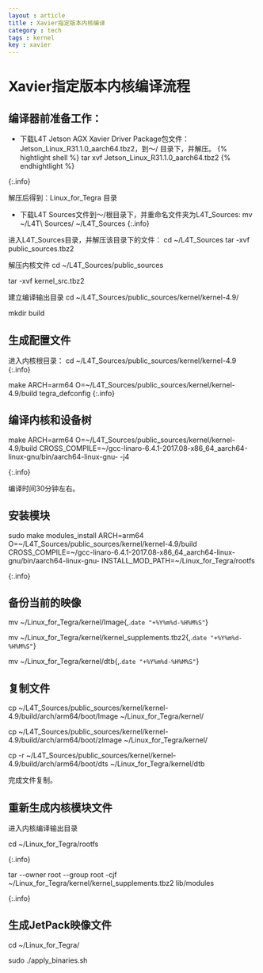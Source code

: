 ```yaml
---
layout : article 
title : Xavier指定版本内核编译
category : tech 
tags : kernel 
key : xavier
---
```

# Xavier指定版本内核编译流程
## 编译器前准备工作：
* 下载L4T Jetson AGX Xavier Driver Package包文件：Jetson_Linux_R31.1.0_aarch64.tbz2，到～/ 目录下，并解压。
{% hightlight shell %}
tar xvf Jetson_Linux_R31.1.0_aarch64.tbz2
{% endhightlight %}

{:.info}

解压后得到：Linux_for_Tegra 目录

* 下载L4T Sources文件到～/根目录下，并重命名文件夹为L4T_Sources:
mv ~/L4T\ Sources/ ~/L4T_Sources
{:.info}

进入L4T_Sources目录，并解压该目录下的文件：
cd ~/L4T_Sources
tar -xvf public_sources.tbz2

解压内核文件
cd ~/L4T_Sources/public_sources

tar -xvf kernel_src.tbz2

建立编译输出目录
cd ~/L4T_Sources/public_sources/kernel/kernel-4.9/

mkdir build


## 生成配置文件
进入内核根目录：
cd ~/L4T_Sources/public_sources/kernel/kernel-4.9
{:.info}

make ARCH=arm64 O=~/L4T_Sources/public_sources/kernel/kernel-4.9/build tegra_defconfig
{:.info}

## 编译内核和设备树
make ARCH=arm64 O=~/L4T_Sources/public_sources/kernel/kernel-4.9/build CROSS_COMPILE=~/gcc-linaro-6.4.1-2017.08-x86_64_aarch64-linux-gnu/bin/aarch64-linux-gnu- -j4

{:.info}

编译时间30分钟左右。

## 安装模块
sudo make modules_install ARCH=arm64 O=~/L4T_Sources/public_sources/kernel/kernel-4.9/build CROSS_COMPILE=~/gcc-linaro-6.4.1-2017.08-x86_64_aarch64-linux-gnu/bin/aarch64-linux-gnu- INSTALL_MOD_PATH=~/Linux_for_Tegra/rootfs

{:.info}

## 备份当前的映像
mv ~/Linux_for_Tegra/kernel/Image{,.`date "+%Y%m%d-%H%M%S"`}

 mv ~/Linux_for_Tegra/kernel/kernel_supplements.tbz2{,.`date "+%Y%m%d-%H%M%S"`}


 mv ~/Linux_for_Tegra/kernel/dtb{,.`date "+%Y%m%d-%H%M%S"`}
## 复制文件

cp ~/L4T_Sources/public_sources/kernel/kernel-4.9/build/arch/arm64/boot/Image ~/Linux_for_Tegra/kernel/

cp ~/L4T_Sources/public_sources/kernel/kernel-4.9/build/arch/arm64/boot/zImage ~/Linux_for_Tegra/kernel/

cp -r ~/L4T_Sources/public_sources/kernel/kernel-4.9/build/arch/arm64/boot/dts ~/Linux_for_Tegra/kernel/dtb



完成文件复制。

## 重新生成内核模块文件
进入内核编译输出目录

cd ~/Linux_for_Tegra/rootfs

{:.info}

tar --owner root --group root -cjf ~/Linux_for_Tegra/kernel/kernel_supplements.tbz2 lib/modules

{:.info}

## 生成JetPack映像文件
cd ~/Linux_for_Tegra/

sudo ./apply_binaries.sh
